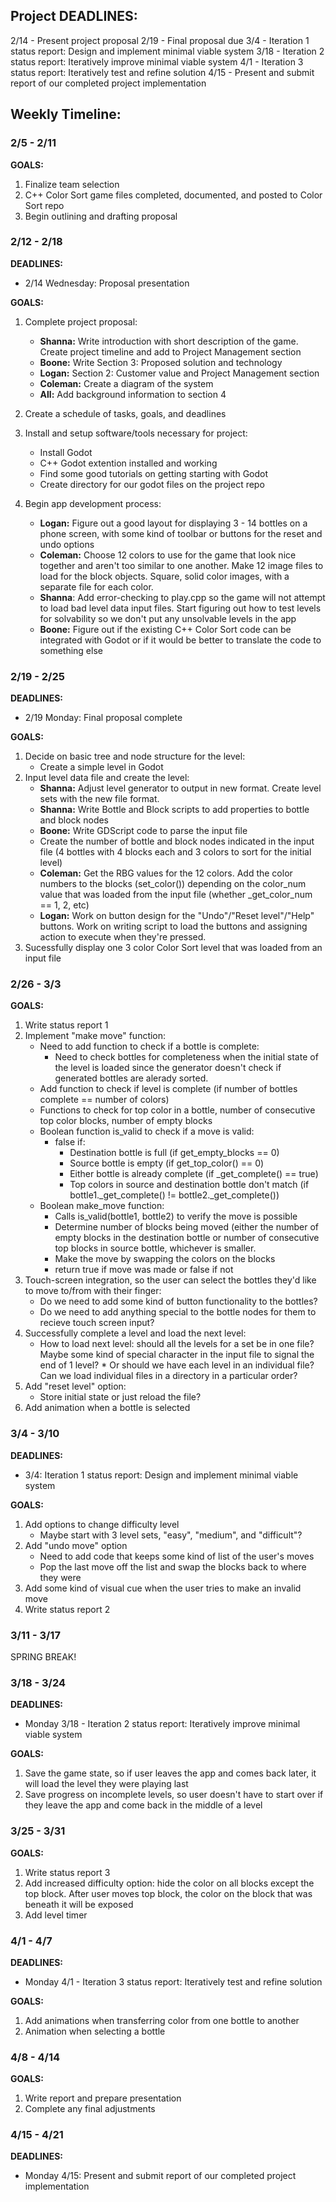 ## Project DEADLINES:
2/14 - Present project proposal
2/19 - Final proposal due
3/4 - Iteration 1 status report: Design and implement minimal viable system
3/18 - Iteration 2 status report: Iteratively improve minimal viable system
4/1 - Iteration 3 status report: Iteratively test and refine solution
4/15 - Present and submit report of our completed project implementation  


## Weekly Timeline:
### 2/5 - 2/11
**GOALS:** 
1. Finalize team selection
2. C++ Color Sort game files completed, documented, and posted to Color Sort repo
3. Begin outlining and drafting proposal

### 2/12 - 2/18
**DEADLINES:**
* 2/14 Wednesday: Proposal presentation

**GOALS:**
1. Complete project proposal:
    * **Shanna:** Write introduction with short description of the game. Create project timeline and add to Project Management section
    * **Boone:** Write Section 3: Proposed solution and technology
    * **Logan:** Section 2: Customer value and Project Management section
    * **Coleman:** Create a diagram of the system
    * **All:** Add background information to section 4
2. Create a schedule of tasks, goals, and deadlines
3. Install and setup software/tools necessary for project:
    * Install Godot 
    * C++ Godot extention installed and working
    * Find some good tutorials on getting starting with Godot
    * Create directory for our godot files on the project repo

4. Begin app development process:
    * **Logan:** Figure out a good layout for displaying 3 - 14 bottles on a phone screen, with some kind of toolbar or buttons for the reset and undo options
    * **Coleman:** Choose 12 colors to use for the game that look nice together and aren't too similar to one another. Make 12 image files to load for the block objects. Square, solid color images, with a separate file for each color.
    * **Shanna**: Add error-checking to play.cpp so the game will not attempt to load bad level data input files. Start figuring out how to test levels for solvability so we don't put any unsolvable levels in the app
    * **Boone:** Figure out if the existing C++ Color Sort code can be integrated with Godot or if it would be better to translate the code to something else


### 2/19 - 2/25
**DEADLINES:**
* 2/19 Monday: Final proposal complete

**GOALS:**
1. Decide on basic tree and node structure for the level:
    * Create a simple level in Godot
2. Input level data file and create the level:
    * **Shanna:** Adjust level generator to output in new format. Create level sets with the new file format. 
    * **Shanna:** Write Bottle and Block scripts to add properties to bottle and block nodes 
    * **Boone:** Write GDScript code to parse the input file
    * Create the number of bottle and block nodes indicated in the input file (4 bottles with 4 blocks each and  3 colors to sort for the initial level)
    * **Coleman:** Get the RBG values for the 12 colors. Add the color numbers to the blocks (set_color()) depending on the color_num value that was loaded from the input file (whether _get_color_num == 1, 2, etc) 
    * **Logan:** Work on button design for the "Undo"/"Reset level"/"Help" buttons. Work on writing script to load the buttons and assigning action to execute when they're pressed. 
3. Sucessfully display one 3 color Color Sort level that was loaded from an input file



### 2/26 - 3/3
**GOALS:**
1. Write status report 1
2. Implement "make move" function:
   * Need to add function to check if a bottle is complete:
      * Need to check bottles for completeness when the initial state of the level is loaded since the generator doesn't check if generated bottles are alerady sorted. 
   * Add function to check if level is complete (if number of bottles complete == number of colors) 
   * Functions to check for top color in a bottle, number of consecutive top color blocks, number of empty blocks
   * Boolean function is_valid to check if a move is valid:
      * false if:
         * Destination bottle is full (if get_empty_blocks == 0)
         * Source bottle is empty (if get_top_color() == 0)
         * Either bottle is already complete (if _get_complete() == true)
         * Top colors in source and destination bottle don't match (if bottle1._get_complete() != bottle2._get_complete())
   * Boolean make_move function:
      * Calls is_valid(bottle1, bottle2) to verify the move is possible
      * Determine number of blocks being moved (either the number of empty blocks in the destination bottle or number of consecutive top blocks in source bottle, whichever is smaller.
      * Make the move by swapping the colors on the blocks
      * return true if move was made or false if not       
4. Touch-screen integration, so the user can select the bottles they'd like to move to/from with their finger:
   * Do we need to add some kind of button functionality to the bottles?
   * Do we need to add anything special to the bottle nodes for them to recieve touch screen input?  
6. Successfully complete a level and load the next level:
   * How to load next level: should all the levels for a set be in one file? Maybe some kind of special character in the input file to signal the end of 1 level?     * Or should we have each level in an individual file? Can we load individual files in a directory in a particular order? 
8. Add "reset level" option:
   * Store initial state or just reload the file?
9. Add animation when a bottle is selected 


### 3/4 - 3/10
**DEADLINES:**
* 3/4: Iteration 1 status report: Design and implement minimal viable system

**GOALS:**
1. Add options to change difficulty level
    * Maybe start with 3 level sets, "easy", "medium", and "difficult"?
2. Add "undo move" option
    * Need to add code that keeps some kind of list of the user's moves 
    * Pop the last move off the list and swap the blocks back to where they were
3. Add some kind of visual cue when the user tries to make an invalid move
4. Write status report 2

### 3/11 - 3/17
SPRING BREAK!


### 3/18 - 3/24
**DEADLINES:**
* Monday 3/18 - Iteration 2 status report: Iteratively improve minimal viable system

**GOALS:**
1. Save the game state, so if user leaves the app and comes back later, it will load the level they were playing last
2. Save progress on incomplete levels, so user doesn't have to start over if they leave the app and come back in the middle of a level


### 3/25 - 3/31
**GOALS:**
1. Write status report 3
2. Add increased difficulty option: hide the color on all blocks except the top block. After user moves top block, the color on the block that was beneath it will be exposed
3. Add level timer

### 4/1 - 4/7
**DEADLINES:**
* Monday 4/1 - Iteration 3 status report: Iteratively test and refine solution

**GOALS:**
1. Add animations when transferring color from one bottle to another
2. Animation when selecting a bottle

### 4/8 - 4/14
**GOALS:**
1. Write report and prepare presentation
2. Complete any final adjustments


### 4/15 - 4/21
**DEADLINES:**
* Monday 4/15: Present and submit report of our completed project implementation  
